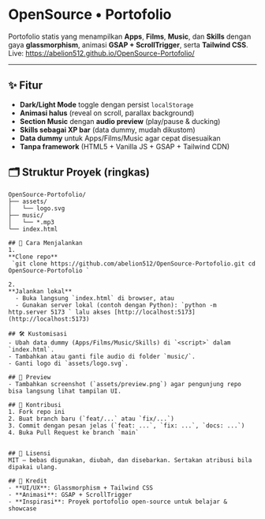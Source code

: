 # OpenSource • Portofolio 

Portofolio statis yang menampilkan **Apps**, **Films**, **Music**, dan **Skills** dengan gaya **glassmorphism**, animasi **GSAP + ScrollTrigger**, serta **Tailwind CSS**.  
Live: https://abelion512.github.io/OpenSource-Portofolio/ 

---  

## ✨ Fitur 
- **Dark/Light Mode** toggle dengan persist `localStorage`
- **Animasi halus** (reveal on scroll, parallax background)
- **Section Music** dengan **audio preview** (play/pause & ducking)
- **Skills sebagai XP bar** (data dummy, mudah dikustom)
- **Data dummy** untuk Apps/Films/Music agar cepat disesuaikan
- **Tanpa framework** (HTML5 + Vanilla JS + GSAP + Tailwind CDN)

## 🗂️ Struktur Proyek (ringkas)
```text
OpenSource-Portofolio/
├── assets/
│   └── logo.svg
├── music/
│   └── *.mp3
└── index.html   

## 🚀 Cara Menjalankan    
1.    
**Clone repo**  
 `git clone https://github.com/abelion512/OpenSource-Portofolio.git cd OpenSource-Portofolio `   
   
2.    
**Jalankan lokal**  
  - Buka langsung `index.html` di browser, atau    
  - Gunakan server lokal (contoh dengan Python): `python -m http.server 5173 ` lalu akses [http://localhost:5173](http://localhost:5173)    
    
## 🛠️ Kustomisasi    
- Ubah data dummy (Apps/Films/Music/Skills) di `<script>` dalam `index.html`.   
- Tambahkan atau ganti file audio di folder `music/`.   
- Ganti logo di `assets/logo.svg`.  
      
## 📸 Preview   
- Tambahkan screenshot (`assets/preview.png`) agar pengunjung repo bisa langsung lihat tampilan UI.  
    
## 🤝 Kontribusi   
1. Fork repo ini   
2. Buat branch baru (`feat/...` atau `fix/...`)  
3. Commit dengan pesan jelas (`feat: ...`, `fix: ...`, `docs: ...`)   
4. Buka Pull Request ke branch `main`  
   
     
## 📄 Lisensi     
MIT — bebas digunakan, diubah, dan disebarkan. Sertakan atribusi bila dipakai ulang.  
    
## 🙌 Kredit        
- **UI/UX**: Glassmorphism + Tailwind CSS  
- **Animasi**: GSAP + ScrollTrigger 
- **Inspirasi**: Proyek portofolio open-source untuk belajar & showcase

